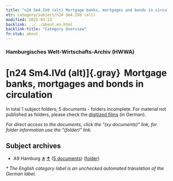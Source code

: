 ```yaml
---
title: "n24 Sm4.IVd (alt) Mortgage banks, mortgages and bonds in circulation"
etr: category/subject/n24 Sm4.IVd (alt)
modified: 2021-03-13
backlink: ../../about.en.html
backlink-title: "Category Overview"
fn-stub: about
---
```


### Hamburgisches Welt-Wirtschafts-Archiv (HWWA)
# [n24 Sm4.IVd (alt)]{.gray}&#8201; Mortgage banks, mortgages and bonds in circulation&#160; 





In total 1 subject folders, 5 documents - folders incomplete.
For material not published as folders, please check the [digitized films](/film/h1_sh) (in German).

_For direct access to the documents, click the "(xy documents)" link, for folder information use the "(folder)" link._

## Subject archives


- A9 Hamburg [**&nearr;**](../../../geo/i/140905/about.en.html "Hamburg (all folders)") [**&uarr;**](../../../geo/about.en.html#A9 "Country category system") (<a href="https://pm20.zbw.eu/dfgview/sh/140905,145360" title="about: Hamburg : Mortgage banks, mortgages and bonds in circulation" target="_blank">5 documents</a>) ([folder](http://purl.org/pressemappe20/folder/sh/140905,145360))


_* The English category label is an unchecked automated translation of the German label._

